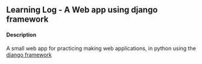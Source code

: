 ## Learning Log - A Web app using django framework

#### Description
A small web app for practicing making web applications, in python using the [django framework](https://www.djangoproject.com/)
